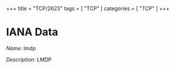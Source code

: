 +++
title = "TCP/2623"
tags = [ "TCP" ]
categories = [ "TCP" ]
+++

# IANA Data

_Name:_ lmdp

_Description:_ LMDP

